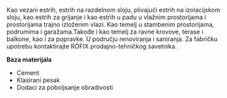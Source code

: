 Kao vezani estrih, estrih na razdelnom sloju, plivajući estrih na izolacijskom sloju, kao estrih za grijanje i kao estrih u padu u vlažnim prostorijama i prostorijama trajno izloženim vlazi. Kao temelj u stambenim prostorijama, podrumima i garažama.Takođe i kao temelj za ravne krovove, terase i balkone, kao i za popravke.
U području renoviranja i saniranja.
Za fabričku upotrebu kontaktirajte RÖFIX prodajno-tehničkog savetnika.

**Baza materijala**
- Cement
- Klasirani pesak
- Dodaci za poboljsanje obradivosti